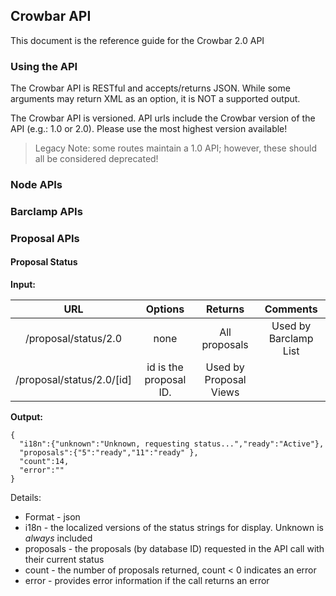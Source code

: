 ## Crowbar API

This document is the reference guide for the Crowbar 2.0 API

### Using the API

The Crowbar API is RESTful and accepts/returns JSON.  While some arguments may return XML as an option, it is NOT a supported output.

The Crowbar API is versioned.  API urls include the Crowbar version of the API (e.g.: 1.0 or 2.0).  Please use the most highest version available!

> Legacy Note: some routes maintain a 1.0 API; however, these should all be considered deprecated!

### Node APIs

### Barclamp APIs

### Proposal APIs

#### Proposal Status

**Input:**

| URL | Options | Returns | Comments |
|:---:|:-------:|:-------:|:--------:|
| /proposal/status/2.0 | none | All proposals | Used by Barclamp List | 
| /proposal/status/2.0/[id] | id is the proposal ID. | Used by Proposal Views |

**Output:**


    {
      "i18n":{"unknown":"Unknown, requesting status...","ready":"Active"},
      "proposals":{"5":"ready","11":"ready" },
      "count":14,
      "error":""
    }

Details:

* Format - json
* i18n - the localized versions of the status strings for display.  Unknown is _always_ included
* proposals - the proposals (by database ID) requested in the API call with their current status
* count - the number of proposals returned, count < 0 indicates an error
* error - provides error information if the call returns an error
